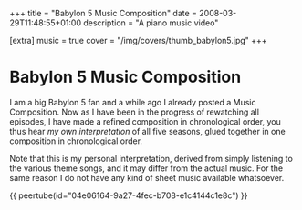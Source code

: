 +++
title = "Babylon 5 Music Composition"
date = 2008-03-29T11:48:55+01:00
description = "A piano music video"

[extra]
music = true
cover = "/img/covers/thumb_babylon5.jpg"
+++

# Babylon 5 Music Composition

I am a big Babylon 5 fan and a while ago I already posted a Music Composition. Now as I have been in the progress of rewatching all episodes, I have made a refined composition in chronological order, you thus hear *my own interpretation* of all five seasons, glued together in one composition in chronological order.

Note that this is my personal interpretation, derived from simply listening to the various theme songs, and it may differ from the actual music. For the same reason I do not have any kind of sheet music available whatsoever.

{{ peertube(id="04e06164-9a27-4fec-b708-e1c4144c1e8c") }}
